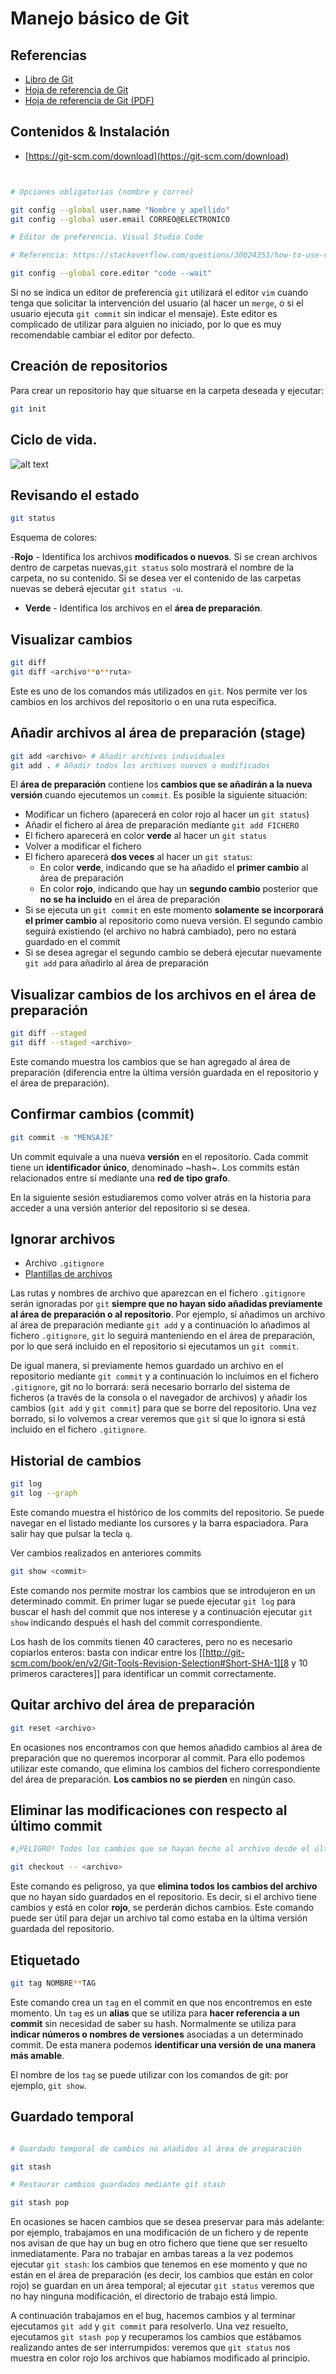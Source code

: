 # Manejo básico de Git

## Referencias

- [Libro de Git](https://git-scm.com/book/es/v2/)
- [Hoja de referencia de Git](https://training.github.com/)
- [Hoja de referencia de Git (PDF)](https://training.github.com/downloads/es**ES/github-git-cheat-sheet.pdf)

## Contenidos & Instalación

- [https://git-scm.com/download](https://git-scm.com/download)

```bash title="Configuración"


# Opciones obligatorias (nombre y correo)

git config --global user.name "Nombre y apellido"
git config --global user.email CORREO@ELECTRONICO

# Editor de preferencia. Visual Studio Code

# Referencia: https://stackoverflow.com/questions/30024353/how-to-use-visual-studio-code-as-default-editor-for-git

git config --global core.editor "code --wait"

```

Si no se indica un editor de preferencia `git` utilizará el editor `vim` cuando tenga que solicitar la intervención del usuario (al hacer un `merge`, o si el usuario ejecuta `git commit` sin indicar el mensaje). Este editor es complicado de utilizar para alguien no iniciado, por lo que es muy recomendable cambiar el editor por defecto.

## Creación de repositorios

Para crear un repositorio hay que situarse en la carpeta deseada y ejecutar:

```bash
git init
```

## Ciclo de vida.

![alt text](img/lifecycle.png)

## Revisando el estado

```bash
git status
```

Esquema de colores:

-**Rojo** - Identifica los archivos **modificados o nuevos**. Si se crean archivos dentro de carpetas nuevas,`git status` solo mostrará el nombre de la carpeta, no su contenido. Si se desea ver el contenido de las carpetas nuevas se deberá ejecutar `git status -u`.

- **Verde** - Identifica los archivos en el **área de preparación**.

## Visualizar cambios

```bash
git diff
git diff <archivo**o**ruta>
```

Este es uno de los comandos más utilizados en `git`. Nos permite ver los cambios en los archivos del repositorio o en una ruta específica.

## Añadir archivos al área de preparación (stage)

```bash
git add <archivo> # Añadir archivos individuales
git add . # Añadir todos los archivos nuevos o modificados
```

El **área de preparación** contiene los **cambios que se añadirán a la nueva versión** cuando ejecutemos un `commit`. Es posible la siguiente situación:

- Modificar un fichero (aparecerá en color rojo al hacer un `git status`)
- Añadir el fichero al área de preparación mediante `git add FICHERO`
- El fichero aparecerá en color **verde** al hacer un `git status`
- Volver a modificar el fichero
- El fichero aparecerá **dos veces** al hacer un `git status`:
  - En color **verde**, indicando que se ha añadido el **primer cambio** al área de preparación
  - En color **rojo**, indicando que hay un **segundo cambio** posterior que **no se ha incluido** en el área de preparación
- Si se ejecuta un `git commit` en este momento **solamente se incorporará el primer cambio** al repositorio como nueva versión. El segundo cambio seguirá existiendo (el archivo no habrá cambiado), pero no estará guardado en el commit
- Si se desea agregar el segundo cambio se deberá ejecutar nuevamente `git add` para añadirlo al área de preparación

## Visualizar cambios de los archivos en el área de preparación

```bash
git diff --staged
git diff --staged <archivo>
```

Este comando muestra los cambios que se han agregado al área de preparación (diferencia entre la última versión guardada en el repositorio y el área de preparación).

## Confirmar cambios (commit)

```bash
git commit -m "MENSAJE"
```

Un commit equivale a una nueva **versión** en el repositorio. Cada commit tiene un **identificador único**, denominado ~hash~. Los commits están relacionados entre sí mediante una **red de tipo grafo**.

En la siguiente sesión estudiaremos como volver atrás en la historia para acceder a una versión anterior del repositorio si se desea.

## Ignorar archivos

- Archivo `.gitignore`
- [Plantillas de archivos](https://github.com/github/gitignore)

Las rutas y nombres de archivo que aparezcan en el fichero `.gitignore` serán ignoradas por `git` **siempre que no hayan sido añadidas previamente al área de preparación o al repositorio**. Por ejemplo, si añadimos un archivo al área de preparación mediante `git add` y a continuación lo añadimos al fichero `.gitignore`, `git` lo seguirá manteniendo en el área de preparación, por lo que será incluido en el repositorio si ejecutamos un `git commit`.

De igual manera, si previamente hemos guardado un archivo en el repositorio mediante `git commit` y a continuación lo incluimos en el fichero `.gitignore`, git no lo borrará: será necesario borrarlo del sistema de ficheros (a través de la consola o el navegador de archivos) y añadir los cambios (`git add` y `git commit`) para que se borre del repositorio. Una vez borrado, si lo volvemos a crear veremos que `git` sí que lo ignora si está incluido en el fichero `.gitignore`.

## Historial de cambios

```bash
git log
git log --graph
```

Este comando muestra el histórico de los commits del repositorio. Se puede navegar en el listado mediante los cursores y la barra espaciadora. Para salir hay que pulsar la tecla `q`.

Ver cambios realizados en anteriores commits

```bash
git show <commit>
```

Este comando nos permite mostrar los cambios que se introdujeron en un determinado commit. En primer lugar se puede ejecutar `git log` para buscar el hash del commit que nos interese y a continuación ejecutar `git show` indicando después el hash del commit correspondiente.

Los hash de los commits tienen 40 caracteres, pero no es necesario copiarlos enteros: basta con indicar entre los [[http://git-scm.com/book/en/v2/Git-Tools-Revision-Selection#Short-SHA-1][8 y 10 primeros caracteres]] para identificar un commit correctamente.

## Quitar archivo del área de preparación

```bash
git reset <archivo>
```

En ocasiones nos encontramos con que hemos añadido cambios al área de preparación que no queremos incorporar al commit. Para ello podemos utilizar este comando, que elimina los cambios del fichero correspondiente del área de preparación. **Los cambios no se pierden** en ningún caso.

## Eliminar las modificaciones con respecto al último commit

```bash
#¡PELIGRO! Todos los cambios que se hayan hecho al archivo desde el último commit se eliminarán

git checkout -- <archivo>
```

Este comando es peligroso, ya que **elimina todos los cambios del archivo** que no hayan sido guardados en el repositorio. Es decir, si el archivo tiene cambios y está en color **rojo**, se perderán dichos cambios. Este comando puede ser útil para dejar un archivo tal como estaba en la última versión guardada del repositorio.

## Etiquetado

```bash
git tag NOMBRE**TAG
```

Este comando crea un `tag` en el commit en que nos encontremos en este momento. Un `tag` es un **alias** que se utiliza para **hacer referencia a un commit** sin necesidad de saber su hash. Normalmente se utiliza para **indicar números o nombres de versiones** asociadas a un determinado commit. De esta manera podemos **identificar una versión de una manera más amable**.

El nombre de los `tag` se puede utilizar con los comandos de git: por ejemplo, `git show`.

## Guardado temporal

```bash

# Guardado temporal de cambios no añadidos al área de preparación

git stash

# Restaurar cambios guardados mediante git stash

git stash pop
```

En ocasiones se hacen cambios que se desea preservar para más adelante: por ejemplo, trabajamos en una modificación de un fichero y de repente nos avisan de que hay un bug en otro fichero que tiene que ser resuelto inmediatamente. Para no trabajar en ambas tareas a la vez podemos ejecutar `git stash`: los cambios que tenemos en ese momento y que no están en el área de preparación (es decir, los cambios que están en color rojo) se guardan en un área temporal; al ejecutar `git status` veremos que no hay ninguna modificación, el directorio de trabajo está limpio.

A continuación trabajamos en el bug, hacemos cambios y al terminar ejecutamos `git add` y `git commit` para resolverlo. Una vez resuelto, ejecutamos `git stash pop` y recuperamos los cambios que estábamos realizando antes de ser interrumpidos: veremos que `git status` nos muestra en color rojo los archivos que habíamos modificado al principio.
